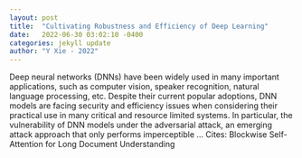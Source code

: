 ```yaml
---
layout: post
title:  "Cultivating Robustness and Efficiency of Deep Learning"
date:   2022-06-30 03:02:10 -0400
categories: jekyll update
author: "Y Xie - 2022"
---
```

Deep neural networks (DNNs) have been widely used in many important applications, such as computer vision, speaker recognition, natural language processing, etc. Despite their current popular adoptions, DNN models are facing security and efficiency issues when considering their practical use in many critical and resource limited systems. In particular, the vulnerability of DNN models under the adversarial attack, an emerging attack approach that only performs imperceptible …
Cites: ‪Blockwise Self-Attention for Long Document Understanding‬  